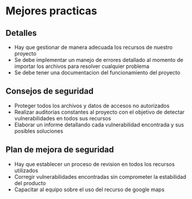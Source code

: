# Mejores practicas

## Detalles
- Hay que gestionar de manera adecuada los recursos de nuestro proyecto
- Se debe implementar un manejo de errores detallado al momento de importar los archivos para resolver cualquier problema
- Se debe tener una documentacion del funcionamiento del proyecto

## Consejos de seguridad
- Proteger todos los archivos y datos de accesos no autorizados
- Realizar auditorias constantes al proyecto con el objetivo de detectar vulnerabilidades en todos sus recursos
- Elaborar un informe detallando cada vulnerabilidad encontrada y sus posibles soluciones

## Plan de mejora de seguridad
- Hay que establecer un proceso de revision en todos los recursos utilizados
- Corregir vulnerabilidades encontradas sin comprometer la estabilidad del producto
- Capacitar al equipo sobre el uso del recurso de google maps
